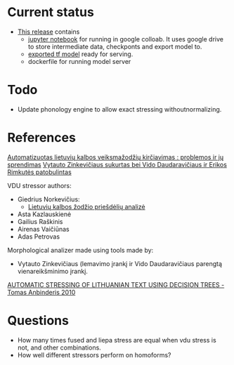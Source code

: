 # Current status
- [This release](https://github.com/aleksas/lt-stress-project/releases/tag/0.0.2) contains
  - [jupyter notebook](https://github.com/aleksas/lt-stress-project/releases/download/0.0.2/Cleanup_of_Transformer_translate.ipynb) for running in google colloab. It uses google drive to store intermediate data, checkponts and export model to.
  - [exported tf model](https://github.com/aleksas/lt-stress-project/releases/download/0.0.2/1607278770-20201206T182228Z-001.zip) ready for serving.
  - dockerfile for running model server

# Todo

- Update phonology engine to allow exact stressing withoutnormalizing.

# References

[Automatizuotas lietuvių kalbos veiksmažodžių kirčiavimas : problemos ir jų sprendimas](https://www.vdu.lt/cris/handle/20.500.12259/47002)
[Vytauto Zinkevičiaus sukurtas bei Vido Daudaravičiaus ir Erikos Rimkutės patobulintas](http://donelaitis.vdu.lt/main.php?id=4&nr=7_1)

VDU stressor authors:
- Giedrius Norkevičius:
  - [Lietuvių kalbos žodžio priešdėlių analizė](https://www.vdu.lt/cris/handle/20.500.12259/41362)
- Asta Kazlauskienė
- Gailius Raškinis
- Airenas Vaičiūnas
- Adas Petrovas

Morphological analizer made using tools made by:
- Vytauto Zinkevičiaus (lemavimo įrankį ir Vido Daudaravičiaus parengtą vienareikšminimo įrankį.


[AUTOMATIC STRESSING OF LITHUANIAN TEXT USING DECISION TREES - Tomas Anbinderis 2010](https://pdfs.semanticscholar.org/c000/163fd3697a219b412754b7e43bd8e9613181.pdf?_ga=2.60224045.1610844738.1577029476-2121941291.1577029476)

# Questions
- How many times fused and liepa stress are equal when vdu stress is not, and other combinations.
- How well different stressors perform on homoforms?
